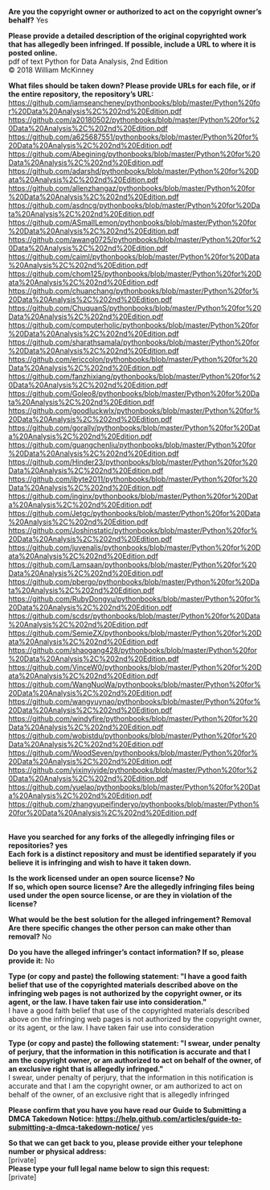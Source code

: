**Are you the copyright owner or authorized to act on the copyright owner’s behalf?** Yes

**Please provide a detailed description of the original copyrighted work that has allegedly been infringed. If possible, include a URL to where it is posted online.**  
pdf of text Python for Data Analysis, 2nd Edition  
© 2018 William McKinney

**What files should be taken down? Please provide URLs for each file, or if the entire repository, the repository’s URL:**  
https://github.com/iamseancheney/pythonbooks/blob/master/Python%20for%20Data%20Analysis%2C%202nd%20Edition.pdf  
https://github.com/a20180502/pythonbooks/blob/master/Python%20for%20Data%20Analysis%2C%202nd%20Edition.pdf  
https://github.com/a625687551/pythonbooks/blob/master/Python%20for%20Data%20Analysis%2C%202nd%20Edition.pdf  
https://github.com/Abegining/pythonbooks/blob/master/Python%20for%20Data%20Analysis%2C%202nd%20Edition.pdf  
https://github.com/adarshd/pythonbooks/blob/master/Python%20for%20Data%20Analysis%2C%202nd%20Edition.pdf  
https://github.com/allenzhangaz/pythonbooks/blob/master/Python%20for%20Data%20Analysis%2C%202nd%20Edition.pdf  
https://github.com/asdncg/pythonbooks/blob/master/Python%20for%20Data%20Analysis%2C%202nd%20Edition.pdf  
https://github.com/ASmallLemon/pythonbooks/blob/master/Python%20for%20Data%20Analysis%2C%202nd%20Edition.pdf  
https://github.com/awang0725/pythonbooks/blob/master/Python%20for%20Data%20Analysis%2C%202nd%20Edition.pdf  
https://github.com/caiml/pythonbooks/blob/master/Python%20for%20Data%20Analysis%2C%202nd%20Edition.pdf  
https://github.com/chom125/pythonbooks/blob/master/Python%20for%20Data%20Analysis%2C%202nd%20Edition.pdf  
https://github.com/chuanchang/pythonbooks/blob/master/Python%20for%20Data%20Analysis%2C%202nd%20Edition.pdf  
https://github.com/ChuquanS/pythonbooks/blob/master/Python%20for%20Data%20Analysis%2C%202nd%20Edition.pdf  
https://github.com/computerholic/pythonbooks/blob/master/Python%20for%20Data%20Analysis%2C%202nd%20Edition.pdf  
https://github.com/sharathsamala/pythonbooks/blob/master/Python%20for%20Data%20Analysis%2C%202nd%20Edition.pdf  
https://github.com/ericcolon/pythonbooks/blob/master/Python%20for%20Data%20Analysis%2C%202nd%20Edition.pdf  
https://github.com/fanzhixiang/pythonbooks/blob/master/Python%20for%20Data%20Analysis%2C%202nd%20Edition.pdf  
https://github.com/Goleo8/pythonbooks/blob/master/Python%20for%20Data%20Analysis%2C%202nd%20Edition.pdf  
https://github.com/goodluckwlx/pythonbooks/blob/master/Python%20for%20Data%20Analysis%2C%202nd%20Edition.pdf  
https://github.com/gorally/pythonbooks/blob/master/Python%20for%20Data%20Analysis%2C%202nd%20Edition.pdf  
https://github.com/guangchenliu/pythonbooks/blob/master/Python%20for%20Data%20Analysis%2C%202nd%20Edition.pdf  
https://github.com/Hinder23/pythonbooks/blob/master/Python%20for%20Data%20Analysis%2C%202nd%20Edition.pdf  
https://github.com/ibyte2011/pythonbooks/blob/master/Python%20for%20Data%20Analysis%2C%202nd%20Edition.pdf  
https://github.com/inginx/pythonbooks/blob/master/Python%20for%20Data%20Analysis%2C%202nd%20Edition.pdf  
https://github.com/Jetgc/pythonbooks/blob/master/Python%20for%20Data%20Analysis%2C%202nd%20Edition.pdf  
https://github.com/Joshinstatic/pythonbooks/blob/master/Python%20for%20Data%20Analysis%2C%202nd%20Edition.pdf  
https://github.com/juvenalis/pythonbooks/blob/master/Python%20for%20Data%20Analysis%2C%202nd%20Edition.pdf  
https://github.com/Lamsaan/pythonbooks/blob/master/Python%20for%20Data%20Analysis%2C%202nd%20Edition.pdf  
https://github.com/pbergo/pythonbooks/blob/master/Python%20for%20Data%20Analysis%2C%202nd%20Edition.pdf  
https://github.com/RubyDongyu/pythonbooks/blob/master/Python%20for%20Data%20Analysis%2C%202nd%20Edition.pdf  
https://github.com/scdsr/pythonbooks/blob/master/Python%20for%20Data%20Analysis%2C%202nd%20Edition.pdf  
https://github.com/SemieZX/pythonbooks/blob/master/Python%20for%20Data%20Analysis%2C%202nd%20Edition.pdf  
https://github.com/shaogang428/pythonbooks/blob/master/Python%20for%20Data%20Analysis%2C%202nd%20Edition.pdf  
https://github.com/VinceW0/pythonbooks/blob/master/Python%20for%20Data%20Analysis%2C%202nd%20Edition.pdf  
https://github.com/WangNuoWa/pythonbooks/blob/master/Python%20for%20Data%20Analysis%2C%202nd%20Edition.pdf  
https://github.com/wangyuynao/pythonbooks/blob/master/Python%20for%20Data%20Analysis%2C%202nd%20Edition.pdf  
https://github.com/windyfire/pythonbooks/blob/master/Python%20for%20Data%20Analysis%2C%202nd%20Edition.pdf  
https://github.com/wobistdu/pythonbooks/blob/master/Python%20for%20Data%20Analysis%2C%202nd%20Edition.pdf  
https://github.com/WoodSeven/pythonbooks/blob/master/Python%20for%20Data%20Analysis%2C%202nd%20Edition.pdf  
https://github.com/yixinyiyide/pythonbooks/blob/master/Python%20for%20Data%20Analysis%2C%202nd%20Edition.pdf  
https://github.com/yuelao/pythonbooks/blob/master/Python%20for%20Data%20Analysis%2C%202nd%20Edition.pdf  
https://github.com/zhangyupeifinderyo/pythonbooks/blob/master/Python%20for%20Data%20Analysis%2C%202nd%20Edition.pdf  
 

**Have you searched for any forks of the allegedly infringing files or repositories? yes  
Each fork is a distinct repository and must be identified separately if you believe it is infringing and wish to have it taken down.**

**Is the work licensed under an open source license? No  
If so, which open source license? Are the allegedly infringing files being used under the open source license, or are they in violation of the license?**

**What would be the best solution for the alleged infringement? Removal  
Are there specific changes the other person can make other than removal?** No

**Do you have the alleged infringer’s contact information? If so, please provide it:** No

**Type (or copy and paste) the following statement: "I have a good faith belief that use of the copyrighted materials described above on the infringing web pages is not authorized by the copyright owner, or its agent, or the law. I have taken fair use into consideration."**  
I have a good faith belief that use of the copyrighted materials described above on the infringing web pages is not authorized by the copyright owner, or its agent, or the law. I have taken fair use into consideration

**Type (or copy and paste) the following statement: "I swear, under penalty of perjury, that the information in this notification is accurate and that I am the copyright owner, or am authorized to act on behalf of the owner, of an exclusive right that is allegedly infringed."**  
I swear, under penalty of perjury, that the information in this notification is accurate and that I am the copyright owner, or am authorized to act on behalf of the owner, of an exclusive right that is allegedly infringed

**Please confirm that you have you have read our Guide to Submitting a DMCA Takedown Notice: https://help.github.com/articles/guide-to-submitting-a-dmca-takedown-notice/** yes

**So that we can get back to you, please provide either your telephone number or physical address:**  
[private]  
**Please type your full legal name below to sign this request:**  
[private]
